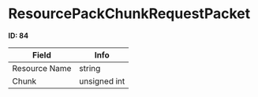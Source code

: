 # ResourcePackChunkRequestPacket

**ID: 84**  

<table><thead><tr><th>Field</th><th>Info</th></tr></thead><tbody>
<tr><td>Resource Name</td><td>string</td></tr>
<tr><td>Chunk</td><td>unsigned int</td></tr>
</tbody></table>